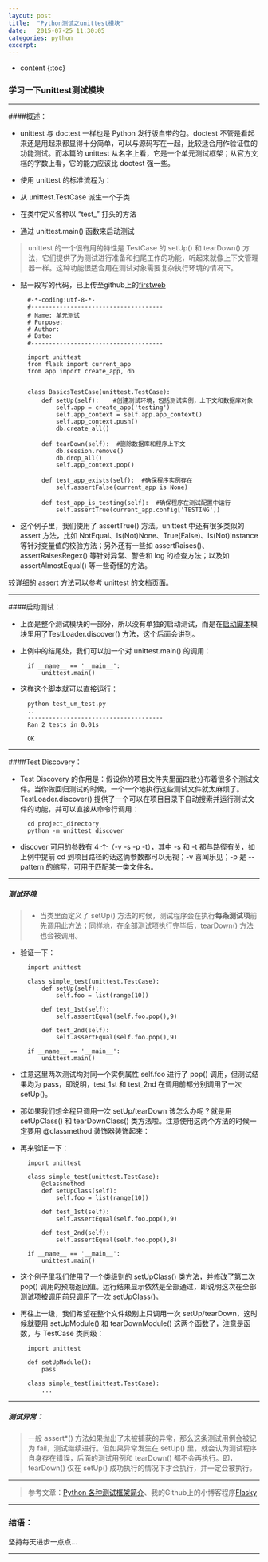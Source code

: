 ```yaml
---
layout: post
title:  "Python测试之unittest模块"
date:   2015-07-25 11:30:05
categories: python
excerpt: 
---
```


* content
{:toc}


### 学习一下unittest测试模块

---

####概述：

* unittest 与 doctest 一样也是 Python 发行版自带的包。doctest 不管是看起来还是用起来都显得十分简单，可以与源码写在一起，比较适合用作验证性的功能测试。而本篇的 unittest 从名字上看，它是一个单元测试框架；从官方文档的字数上看，它的能力应该比 doctest 强一些。

* 使用 unittest 的标准流程为：

 - 从 unittest.TestCase 派生一个子类
 
 - 在类中定义各种以 “test_” 打头的方法
 
 - 通过 unittest.main() 函数来启动测试
 
> unittest 的一个很有用的特性是 TestCase 的 setUp() 和 tearDown() 方法，它们提供了为测试进行准备和扫尾工作的功能，听起来就像上下文管理器一样。这种功能很适合用在测试对象需要复杂执行环境的情况下。

* 贴一段写的代码，已上传至github上的[firstweb](https://github.com/snowdream1314/firstweb/tree/master/flasky)

        #-*-coding:utf-8-*-
        #-------------------------------------
        # Name: 单元测试
        # Purpose: 
        # Author:
        # Date:
        #-------------------------------------

        import unittest
        from flask import current_app
        from app import create_app, db


        class BasicsTestCase(unittest.TestCase):
            def setUp(self):    #创建测试环境，包括测试实例，上下文和数据库对象
                self.app = create_app('testing')
                self.app_context = self.app.app_context()
                self.app_context.push()
                db.create_all()

            def tearDown(self):  #删除数据库和程序上下文
                db.session.remove()
                db.drop_all()
                self.app_context.pop()

            def test_app_exists(self):  #确保程序实例存在
                self.assertFalse(current_app is None)

            def test_app_is_testing(self):  #确保程序在测试配置中运行
                self.assertTrue(current_app.config['TESTING'])

* 这个例子里，我们使用了 assertTrue() 方法。unittest 中还有很多类似的 assert 方法，比如 NotEqual、Is(Not)None、True(False)、Is(Not)Instance 等针对变量值的校验方法；另外还有一些如 assertRaises()、assertRaisesRegex() 等针对异常、警告和 log 的检查方法；以及如 assertAlmostEqual() 等一些奇怪的方法。

较详细的 assert 方法可以参考 unittest 的[文档页面](https://docs.python.org/3/library/unittest.html?highlight=test#assert-methods)。

---

####启动测试：

* 上面是整个测试模块的一部分，所以没有单独的启动测试，而是在[启动脚本](https://github.com/snowdream1314/firstweb/blob/master/flasky/manage.py)模块里用了TestLoader.discover() 方法，这个后面会讲到。

* 上例中的结尾处，我们可以加一个对 unittest.main() 的调用： 

        if __name__ == '__main__':
            unittest.main()
            
* 这样这个脚本就可以直接运行：

        python test_um_test.py
        ..
        --------------------------------------
        Ran 2 tests in 0.01s

        OK
        
---

####Test Discovery：

* Test Discovery 的作用是：假设你的项目文件夹里面四散分布着很多个测试文件。当你做回归测试的时候，一个一个地执行这些测试文件就太麻烦了。TestLoader.discover() 提供了一个可以在项目目录下自动搜索并运行测试文件的功能，并可以直接从命令行调用：

        cd project_directory
        python -m unittest discover
        
* discover 可用的参数有 4 个（-v -s -p -t），其中 -s 和 -t 都与路径有关，如上例中提前 cd 到项目路径的话这俩参数都可以无视；-v 喜闻乐见；-p 是 --pattern 的缩写，可用于匹配某一类文件名。

---

##### 测试环境

> * 当类里面定义了 setUp() 方法的时候，测试程序会在执行**每条测试项**前先调用此方法；同样地，在全部测试项执行完毕后，tearDown() 方法也会被调用。

* 验证一下：

        import unittest

        class simple_test(unittest.TestCase):
            def setUp(self):
                self.foo = list(range(10))

            def test_1st(self):
                self.assertEqual(self.foo.pop(),9)

            def test_2nd(self):
                self.assertEqual(self.foo.pop(),9)

        if __name__ == '__main__':
            unittest.main()
            
* 注意这里两次测试均对同一个实例属性 self.foo 进行了 pop() 调用，但测试结果均为 pass，即说明，test_1st 和 test_2nd 在调用前都分别调用了一次 setUp()。

* 那如果我们想全程只调用一次 setUp/tearDown 该怎么办呢？就是用 setUpClass() 和 tearDownClass() 类方法啦。注意使用这两个方法的时候一定要用 @classmethod 装饰器装饰起来：

* 再来验证一下：

        import unittest

        class simple_test(unittest.TestCase):
            @classmethod
            def setUpClass(self):
                self.foo = list(range(10))

            def test_1st(self):
                self.assertEqual(self.foo.pop(),9)

            def test_2nd(self):
                self.assertEqual(self.foo.pop(),8)

        if __name__ == '__main__':
            unittest.main()
    
* 这个例子里我们使用了一个类级别的 setUpClass() 类方法，并修改了第二次 pop() 调用的预期返回值。运行结果显示依然是全部通过，即说明这次在全部测试项被调用前只调用了一次 setUpClass()。

* 再往上一级，我们希望在整个文件级别上只调用一次 setUp/tearDown，这时候就要用 setUpModule() 和 tearDownModule() 这两个函数了，注意是函数，与 TestCase 类同级：

        import unittest

        def setUpModule():
            pass

        class simple_test(inittest.TestCase):
            ...
            
---
            
##### 测试异常：

> 一般 assert*() 方法如果抛出了未被捕获的异常，那么这条测试用例会被记为 fail，测试继续进行。但如果异常发生在 setUp() 里，就会认为测试程序自身存在错误，后面的测试用例和 tearDown() 都不会再执行。即，tearDown() 仅在 setUp() 成功执行的情况下才会执行，并一定会被执行。

---

> 参考文章：[Python 各种测试框架简介](http://my.oschina.net/lionets/blog/268704)、我的Github上的小博客程序[Flasky](https://github.com/snowdream1314/firstweb/tree/master/flasky)

---

### 结语：

坚持每天进步一点点...

---